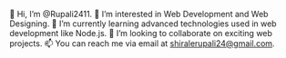 👋 Hi, I’m @Rupali2411.
👀 I’m interested in Web Development and Web Designing.
🌱 I’m currently learning advanced technologies used in web development like Node.js.
💞️ I’m looking to collaborate on exciting web projects.
📫 You can reach me via email at shiralerupali24@gmail.com.

<!---
Rupali2411/Rupali2411 is a ✨ special ✨ repository because its `README.md` (this file) appears on your GitHub profile.
You can click the Preview link to take a look at your changes.
--->

